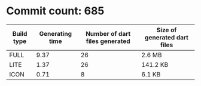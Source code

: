 # Commit count: 685
| Build type | Generating time | Number of dart files generated | Size of generated dart files |
|------------|-----------------|-------------------------------|------------------------------|
| FULL | 9.37 | 26 | 2.6 MB |
| LITE | 1.37 | 26 | 141.2 KB |
| ICON | 0.71 | 8 | 6.1 KB |

